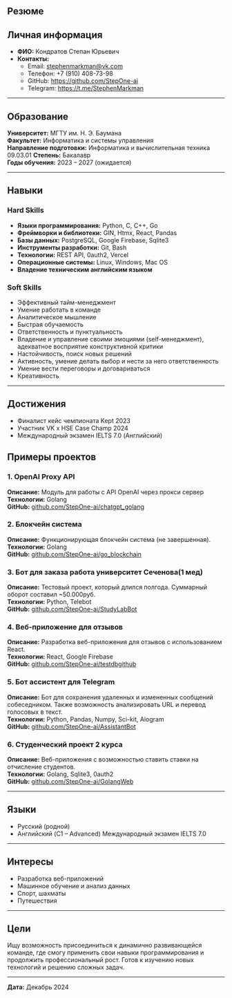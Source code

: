 ## Резюме

## Личная информация

- **ФИО:** Кондратов Степан Юрьевич
- **Контакты:**  
  - Email: stephenmarkman@vk.com
  - Телефон: +7 (910) 408-73-98  
  - GitHub: https://github.com/StepOne-ai
  - Telegram: https://t.me/StephenMarkman

---

## Образование

**Университет:** МГТУ им. Н. Э. Баумана  
**Факультет:** Информатика и системы управления  
**Направление подготовки:** Информатика и вычислительная техника 09.03.01
**Степень:** Бакалавр  
**Годы обучения:** 2023 – 2027 (ожидается)  

---

## Навыки

### **Hard Skills**

- **Языки программирования:** Python, C, C++, Go  
- **Фреймворки и библиотеки:** GIN, Htmx, React, Pandas
- **Базы данных:** PostgreSQL, Google Firebase, Sqlite3
- **Инструменты разработки:** Git, Bash
- **Технологии:** REST API, 0auth2, Vercel
- **Операционные системы:** Linux, Windows, Mac OS
- **Владение техническим английским языком**

### **Soft Skills**

- Эффективный тайм-менеджмент
- Умение работать в команде  
- Аналитическое мышление  
- Быстрая обучаемость  
- Ответственность и пунктуальность  
- Владение и управление своими эмоциями (self-менеджмент), адекватное восприятие конструктивной критики
- Настойчивость, поиск новых решений
- Активность, умение делать выбор и нести за него ответственность
- Умение вести переговоры и договариваться
- Креативность
 
---

## Достижения

- Финалист кейс чемпионата Kept 2023
- Участник VK x HSE Case Champ 2024
- Международный экзамен IELTS 7.0 (Английский)

## Примеры проектов

### **1. OpenAI Proxy API**  
**Описание:** Модуль для работы с API OpenAI через прокси сервер  
**Технологии:** Golang  
**GitHub:** [github.com/StepOne-ai/chatgpt_golang](https://github.com/StepOne-ai/chatgpt_golang)

### **2. Блокчейн система**  
**Описание:** Функционирующая блокчейн система (не завершенная).  
**Технологии:** Golang  
**GitHub:** [github.com/StepOne-ai/go_blockchain](https://github.com/StepOne-ai/go_blockchain)

### **3. Бот для заказа работа университет Сеченова(1 мед)**  
**Описание:** Тестовый проект, который длился полгода. Суммарный оборот составил ~50.000руб.  
**Технологии:** Python, Telebot  
**GitHub:** [github.com/StepOne-ai/StudyLabBot](https://github.com/StepOne-ai/StudyLabBot)

### **4. Веб-приложение для отзывов**  
**Описание:** Разработка веб-приложения для отзывов с использованием React.  
**Технологии:** React, Google Firebase  
**GitHub:** [github.com/StepOne-ai/testdbgithub](https://github.com/StepOne-ai/testdbgithub)

### **5. Бот ассистент для Telegram**  
**Описание:** Бот для сохранения удаленных и измененных сообщений собеседником. Также возможность анализировать URL и перевод голосовых в текст.  
**Технологии:** Python, Pandas, Numpy, Sci-kit, Aiogram  
**GitHub:** [github.com/StepOne-ai/AssistantBot](https://github.com/StepOne-ai/AssistantBot)

### **6. Студенческий проект 2 курса**  
**Описание:** Веб-приложения с возможностью ставить ставки на отчисление студентов.  
**Технологии:** Golang, Sqlite3, 0auth2  
**GitHub:** [github.com/StepOne-ai/GolangWeb](https://github.com/StepOne-ai/GolangWeb)

---

## Языки

- Русский (родной)  
- Английский (C1 – Advanced) Международный экзамен IELTS 7.0

---

## Интересы

- Разработка веб-приложений  
- Машинное обучение и анализ данных  
- Спорт, шахматы
- Путешествия

---

## Цели

Ищу возможность присоединиться к динамично развивающейся команде, где смогу применить свои навыки программирования и продолжить профессиональный рост. Готов к изучению новых технологий и решению сложных задач.

---

**Дата:** Декабрь 2024
